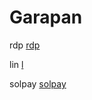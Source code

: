# Garapan

rdp [rdp](https://sourceforge.net/projects/xampp/files/XAMPP%20Windows/8.0.28/xampp-windows-x64-8.0.28-0-VS16-installer.exe/download)

lin [l](https://findbestforex.com/earn-free-tron-trx/?refby=TMtzPCGyFkQ1WDs7G8gKCrWWagPPeivEJZ)

solpay [solpay](https://solpayu.top)
